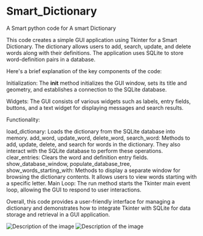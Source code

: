 # Smart_Dictionary
A  Smart python code for A smart Dictionary

This code creates a simple GUI application using Tkinter for a Smart Dictionary. The dictionary allows users to add, search, update, and delete words along with their definitions. The application uses SQLite to store word-definition pairs in a database.

Here's a brief explanation of the key components of the code:

Initialization: The __init__ method initializes the GUI window, sets its title and geometry, and establishes a connection to the SQLite database.

Widgets: The GUI consists of various widgets such as labels, entry fields, buttons, and a text widget for displaying messages and search results.

Functionality:

load_dictionary: Loads the dictionary from the SQLite database into memory.
add_word, update_word, delete_word, search_word: Methods to add, update, delete, and search for words in the dictionary. They also interact with the SQLite database to perform these operations.
clear_entries: Clears the word and definition entry fields.
show_database_window, populate_database_tree, show_words_starting_with: Methods to display a separate window for browsing the dictionary contents. It allows users to view words starting with a specific letter.
Main Loop: The run method starts the Tkinter main event loop, allowing the GUI to respond to user interactions.

Overall, this code provides a user-friendly interface for managing a dictionary and demonstrates how to integrate Tkinter with SQLite for data storage and retrieval in a GUI application.



<img src="Screenshot 2024-05-09 223300.jpg" alt="Description of the image">

<img src="Screenshot 2024-05-09 223311.jpg" alt="Description of the image">



